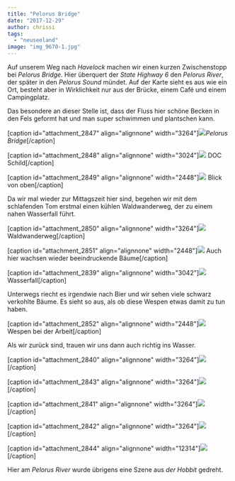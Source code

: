 ```yaml
---
title: "Pelorus Bridge"
date: "2017-12-29"
author: chrissi
tags: 
  - "neuseeland"
image: "img_9670-1.jpg"
---
```


Auf unserem Weg nach _Havelock_ machen wir einen kurzen Zwischenstopp bei _Pelorus Bridge_. Hier überquert der _State Highway 6_ den _Pelorus River_, der später in den _Pelorus Sound_ mündet. Auf der Karte sieht es aus wie ein Ort, besteht aber in Wirklichkeit nur aus der Brücke, einem Café und einem Campingplatz.

Das besondere an dieser Stelle ist, dass der Fluss hier schöne Becken in den Fels geformt hat und man super schwimmen und plantschen kann.

\[caption id="attachment\_2847" align="alignnone" width="3264"\]![](images/img_9670-1.jpg)_Pelorus Bridge_\[/caption\]

\[caption id="attachment\_2848" align="alignnone" width="3024"\]![](images/img_9677-1.jpg) DOC Schild\[/caption\]

\[caption id="attachment\_2849" align="alignnone" width="2448"\]![](images/img_9667-1.jpg) Blick von oben\[/caption\]

Da wir mal wieder zur Mittagszeit hier sind, begehen wir mit dem schlafenden Tom erstmal einen kühlen Waldwanderweg, der zu einem nahen Wasserfall führt.

\[caption id="attachment\_2850" align="alignnone" width="3264"\]![](images/img_9705-1.jpg) Waldwanderweg\[/caption\]

\[caption id="attachment\_2851" align="alignnone" width="2448"\]![](images/img_9690-1.jpg) Auch hier wachsen wieder beeindruckende Bäume\[/caption\]

\[caption id="attachment\_2839" align="alignnone" width="3042"\]![](images/img_9700-1.jpg) Wasserfall\[/caption\]

Unterwegs riecht es irgendwie nach Bier und wir sehen viele schwarz verkohlte Bäume. Es sieht so aus, als ob diese Wespen etwas damit zu tun haben.

\[caption id="attachment\_2852" align="alignnone" width="2448"\]![](images/img_9697-1.jpg) Wespen bei der Arbeit\[/caption\]

Als wir zurück sind, trauen wir uns dann auch richtig ins Wasser.

\[caption id="attachment\_2840" align="alignnone" width="3264"\]![](images/img_9730-1.jpg)\[/caption\]

\[caption id="attachment\_2843" align="alignnone" width="3264"\]![](images/img_9664-1.jpg)\[/caption\]

\[caption id="attachment\_2841" align="alignnone" width="3264"\]![](images/img_9671-1.jpg)\[/caption\]

\[caption id="attachment\_2842" align="alignnone" width="3264"\]![](images/img_9726-1.jpg)\[/caption\]

\[caption id="attachment\_2844" align="alignnone" width="12314"\]![](images/img_9728-1.jpg)\[/caption\]

Hier am _Pelorus River_ wurde übrigens eine Szene aus _der Hobbit_ gedreht.
